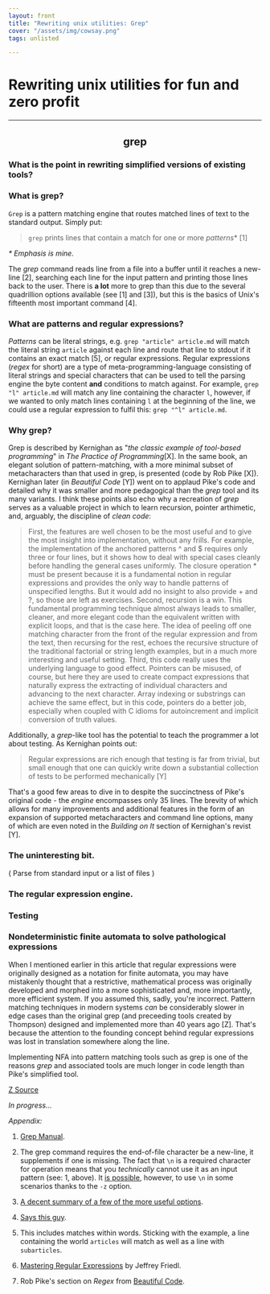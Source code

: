 ```yaml
---
layout: front
title: "Rewriting unix utilities: Grep"
cover: "/assets/img/cowsay.png"
tags: unlisted

---
```


# Rewriting unix utilities for fun and zero profit
---
<h2 align="center">grep</h2>

### What is the point in rewriting simplified versions of existing tools?

### What is grep?

`Grep` is a pattern matching engine that routes matched lines of text to the standard output. Simply put:

> `grep` prints lines that contain a match for one or more _patterns_* [1]

*\* Emphasis is mine.*

The _grep_ command reads line from a file into a buffer until it reaches a new-line [2], searching each line for the input pattern and printing those lines back to the user. There is **a lot** more to grep than this due to the several quadrillion options available (see [1] and [3]), but this is the basics of Unix's fifteenth most important command [4].

### What are patterns and regular expressions?

_Patterns_ can be literal strings, e.g. `grep "article" article.md` will match the literal string `article` against each line and route that line to stdout if it contains an exact match [5], or regular expressions.
Regular expressions (*regex* for short) are a type of meta-programming-language consisting of literal strings and special characters that can be used to tell the parsing engine the byte content **and** conditions to match against.
For example, `grep "l" article.md` will match any line containing the character `l`, however, if we wanted to only match lines containing `l` at the beginning of the line, we could use a regular expression to fulfil this: `grep "^l" article.md`.

### Why grep?

Grep is described by Kernighan as "*the classic example of tool-based programming*" in *The Practice of Programming*\[X]. In the same book, an elegant solution of pattern-matching, with a more minimal subset of metacharacters than that used in grep, is presented (code by Rob Pike [X]). 
Kernighan later (in *Beautiful Code* [Y]) went on to applaud Pike's code and detailed why it was smaller and more pedagogical than the *grep* tool and its many variants. I think these points also echo why a recreation of *grep* serves as a valuable project in which to learn recursion, pointer arthimetic, and, arguably, the discipline of *clean code*:

> First, the features are well chosen to be the most useful and to give the most insight into implementation, without any frills. For example, the implementation of the anchored patterns ^ and $ requires only three or four lines, but it shows how to deal with special cases cleanly before handling the general cases uniformly. The closure operation * must be present because it is a fundamental notion in regular expressions and provides the only way to handle patterns of unspecified lengths. But it would add no insight to also provide + and ?, so those are left as exercises.
> Second, recursion is a win. This fundamental programming technique almost always leads to smaller, cleaner, and more elegant code than the equivalent written with explicit loops, and that is the case here. The idea of peeling off one matching character from the front of the regular expression and from the text, then recursing for the rest, echoes the recursive structure of the traditional factorial or string length examples, but in a much more interesting and useful setting.
> Third, this code really uses the underlying language to good effect. Pointers can be misused, of course, but here they are used to create compact expressions that naturally express the extracting of individual characters and advancing to the next character. Array indexing or substrings can achieve the same effect, but in this code, pointers do a better job, especially when coupled with C idioms for autoincrement and implicit conversion of truth values.

Additionally, a *grep*-like tool has the potential to teach the programmer a lot about testing. As Kernighan points out: 

> Regular expressions are rich enough that testing is far from trivial, but small enough that one can quickly write down a substantial collection of tests to be performed mechanically [Y]

That's a good few areas to dive in to despite the succinctness of Pike's original code - the _engine_ encompasses only 35 lines. The brevity of which allows for many improvements and additional 
features in the form of an expansion of supported metacharacters and command line options, many of which are even noted in the *Building on It* section of Kernighan's revist [Y].

### The uninteresting bit.

( Parse from standard input or a list of files )

### The regular expression engine.

### Testing

### Nondeterministic finite automata to solve pathological expressions

When I mentioned earlier in this article that regular expressions were originally designed as a notation for finite automata, you may have mistakenly thought that a restrictive, mathematical process was
originally developed and morphed into a more sophisticated and, more importantly, more efficient system. If you assumed this, sadly, you're incorrect. Pattern matching techniques in modern systems _can_ be 
considerably slower in edge cases than the original grep (and preceeding tools created by Thompson) designed and implemented more than 40 years ago [Z]. That's because the attention to the founding concept behind 
regular expressions was lost in translation somewhere along the line.

Implementing NFA into pattern matching tools such as grep is one of the reasons *grep* and associated tools are much longer in code length than Pike's simplified tool. 

[Z Source](https://swtch.com/~rsc/regexp/regexp1.html)

*In progress...*

*Appendix:*

1. [Grep Manual](https://www.gnu.org/software/grep/manual/grep.html).

2. The grep command requires the end-of-file character be a new-line, it supplements if one is missing. The fact that `\n` is a required character for operation means that you *technically* cannot use it as an input pattern (see: 1, above). It [is possible](https://stackoverflow.com/questions/12652568/how-to-give-a-pattern-for-new-line-in-grep), however, to use `\n` in some scenarios thanks to the `-z` option.

3. [A decent summary of a few of the more useful options](https://www-users.york.ac.uk/~mijp1/teaching/2nd_year_Comp_Lab/guides/grep_awk_sed.pdf).

4. [Says this guy](https://www.oliverelliott.org/article/computing/ref_unix/).

5. This includes matches within words. Sticking with the example, a line containing the world `articles` will match as well as a line with `subarticles`.

3. [Mastering Regular Expressions](https://www.oreilly.com/library/view/mastering-regular-expressions/0596528124/) by Jeffrey Friedl.

3. Rob Pike's section on _Regex_ from [Beautiful Code](https://www.cs.princeton.edu/courses/archive/spr09/cos333/beautiful.html). 
